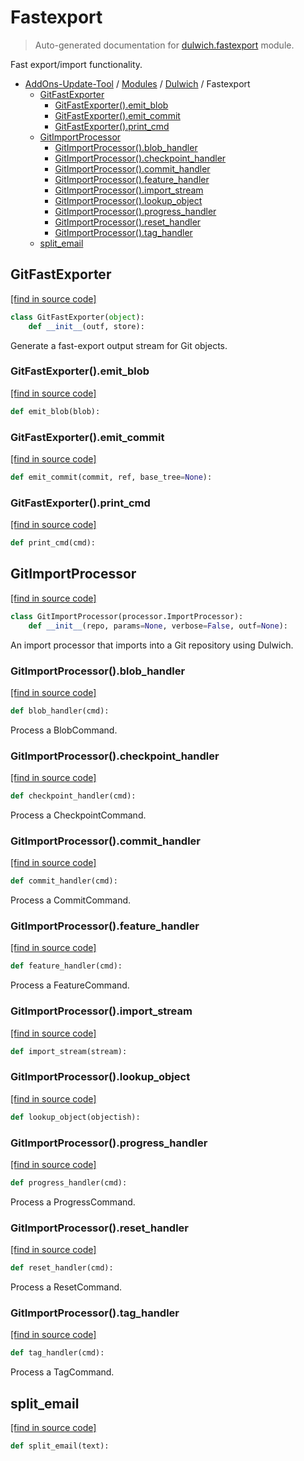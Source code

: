 # Fastexport

> Auto-generated documentation for [dulwich.fastexport](../../dulwich/fastexport.py) module.

Fast export/import functionality.

- [AddOns-Update-Tool](../README.md#addons-update-tool-index) / [Modules](../MODULES.md#addons-update-tool-modules) / [Dulwich](index.md#dulwich) / Fastexport
    - [GitFastExporter](#gitfastexporter)
        - [GitFastExporter().emit_blob](#gitfastexporteremit_blob)
        - [GitFastExporter().emit_commit](#gitfastexporteremit_commit)
        - [GitFastExporter().print_cmd](#gitfastexporterprint_cmd)
    - [GitImportProcessor](#gitimportprocessor)
        - [GitImportProcessor().blob_handler](#gitimportprocessorblob_handler)
        - [GitImportProcessor().checkpoint_handler](#gitimportprocessorcheckpoint_handler)
        - [GitImportProcessor().commit_handler](#gitimportprocessorcommit_handler)
        - [GitImportProcessor().feature_handler](#gitimportprocessorfeature_handler)
        - [GitImportProcessor().import_stream](#gitimportprocessorimport_stream)
        - [GitImportProcessor().lookup_object](#gitimportprocessorlookup_object)
        - [GitImportProcessor().progress_handler](#gitimportprocessorprogress_handler)
        - [GitImportProcessor().reset_handler](#gitimportprocessorreset_handler)
        - [GitImportProcessor().tag_handler](#gitimportprocessortag_handler)
    - [split_email](#split_email)

## GitFastExporter

[[find in source code]](../../dulwich/fastexport.py#L48)

```python
class GitFastExporter(object):
    def __init__(outf, store):
```

Generate a fast-export output stream for Git objects.

### GitFastExporter().emit_blob

[[find in source code]](../../dulwich/fastexport.py#L69)

```python
def emit_blob(blob):
```

### GitFastExporter().emit_commit

[[find in source code]](../../dulwich/fastexport.py#L122)

```python
def emit_commit(commit, ref, base_tree=None):
```

### GitFastExporter().print_cmd

[[find in source code]](../../dulwich/fastexport.py#L57)

```python
def print_cmd(cmd):
```

## GitImportProcessor

[[find in source code]](../../dulwich/fastexport.py#L128)

```python
class GitImportProcessor(processor.ImportProcessor):
    def __init__(repo, params=None, verbose=False, outf=None):
```

An import processor that imports into a Git repository using Dulwich.

### GitImportProcessor().blob_handler

[[find in source code]](../../dulwich/fastexport.py#L150)

```python
def blob_handler(cmd):
```

Process a BlobCommand.

### GitImportProcessor().checkpoint_handler

[[find in source code]](../../dulwich/fastexport.py#L157)

```python
def checkpoint_handler(cmd):
```

Process a CheckpointCommand.

### GitImportProcessor().commit_handler

[[find in source code]](../../dulwich/fastexport.py#L161)

```python
def commit_handler(cmd):
```

Process a CommitCommand.

### GitImportProcessor().feature_handler

[[find in source code]](../../dulwich/fastexport.py#L263)

```python
def feature_handler(cmd):
```

Process a FeatureCommand.

### GitImportProcessor().import_stream

[[find in source code]](../../dulwich/fastexport.py#L145)

```python
def import_stream(stream):
```

### GitImportProcessor().lookup_object

[[find in source code]](../../dulwich/fastexport.py#L140)

```python
def lookup_object(objectish):
```

### GitImportProcessor().progress_handler

[[find in source code]](../../dulwich/fastexport.py#L227)

```python
def progress_handler(cmd):
```

Process a ProgressCommand.

### GitImportProcessor().reset_handler

[[find in source code]](../../dulwich/fastexport.py#L245)

```python
def reset_handler(cmd):
```

Process a ResetCommand.

### GitImportProcessor().tag_handler

[[find in source code]](../../dulwich/fastexport.py#L254)

```python
def tag_handler(cmd):
```

Process a TagCommand.

## split_email

[[find in source code]](../../dulwich/fastexport.py#L43)

```python
def split_email(text):
```
